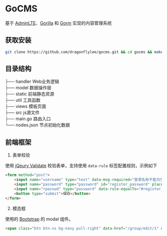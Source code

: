 # GoCMS
基于 [AdminLTE](https://adminlte.io)、[Gorilla](http://www.gorillatoolkit.org) 和 [Gorm](http://gorm.io) 实现的内容管理系统

## 获取安装

```bash
git clone https://github.com/dragonflylee/gocms.git && cd gocms && make
```

## 目录结构

 ├── handler    Web业务逻辑  
 ├── model      数据操作层  
 ├── static     前端静态资源  
 ├── util       工具函数  
 ├── views      模板页面  
 ├── src        js源文件  
 ├── main.go    路由入口  
 └── nodes.json 节点初始化数据  

## 前端框架

1. 表单校验

使用 [jQeury Validate](https://jqueryvalidation.org/documentation/) 校验表单，支持使用 `data-rule` 标签配置规则，示例如下
```html
<form method="post">
    <input name="username" type="text" data-msg-required="登录名称不能为空" required>
    <input name="password" type="password" id="register_password" placeholder="请输入新密码" data-rule-regexPasswd="true" required>
    <input name="rpasswd" type="password" data-rule-equalTo="#register_password" data-msg-equalTo="两次输入的密码不一致" placeholder="请再次输入新密码" required>
    <button type="submit">保存</button>
</form>
```

2. 模态框

使用的 [Bootstrap](https://v3.bootcss.com/javascript/#modals) 的 modal 组件。

```html
<span class="btn btn-xs bg-navy pull-right" data-href="/group/edit/1" data-target="#modal-node" data-toggle="modal"><i class="fa fa-edit"></i></span>
```